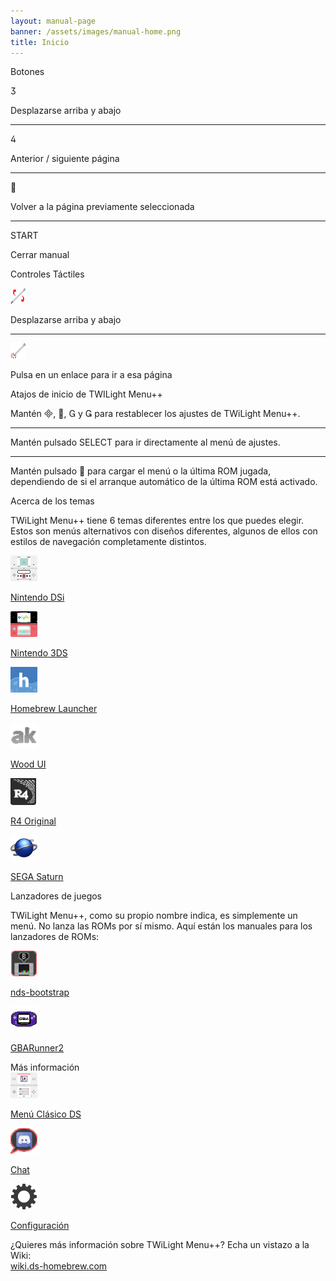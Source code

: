 ```yaml
---
layout: manual-page
banner: /assets/images/manual-home.png
title: Inicio
---
```


<div id="button-controls" class="section-title">Botones</div>
<div class="section-body">
    <div class="button-action-group">
        <p class="button-action button">&#xE07D;</p>
        <p class="button-action-text">Desplazarse arriba y abajo</p>
    </div>
    <hr>
    <div class="button-action-group">
        <p class="button-action button">&#xE07E;</p>
        <p class="button-action-text">Anterior / siguiente página</p>
    </div>
    <hr>
    <div class="button-action-group">
        <p class="button-action button">&#xE001;</p>
        <p class="button-action-text">Volver a la página previamente seleccionada</p>
    </div>
    <hr>
    <div class="button-action-group">
        <p class="button-action">START</p>
        <p class="button-action-text">Cerrar manual</p>
    </div>
</div>

<div id="touch-controls" class="section-title">Controles Táctiles</div>
<div class="section-body">
    <div class="button-action-group">
        <p class="button-action"><img src="/assets/images/up-down.png" alt="Desplazarse arriba/abajo en la pantalla táctil"></p>
        <p class="button-action-text">Desplazarse arriba y abajo</p>
    </div>
    <hr>
    <div class="button-action-group">
        <p class="button-action"><img src="/assets/images/tap.png" alt="Toca la pantalla táctil"></p>
        <p class="button-action-text">Pulsa en un enlace para ir a esa página</p>
    </div>
</div>

<div id="twilight-menu-boot-shortcuts" class="section-title">Atajos de inicio de TWILight Menu++</div>
<div class="section-body">
    <p>
        Mantén &#xE000;, &#xE001;, &#xE002; y &#xE003; para restablecer los ajustes de TWiLight Menu++.
    </p>
    <hr>
    <p>
        Mantén pulsado SELECT para ir directamente al menú de ajustes.
    </p>
    <hr>
    <p>
        Mantén pulsado &#xE001; para cargar el menú o la última ROM jugada, dependiendo de si el arranque automático de la última ROM está activado.
    </p>
</div>

<div id="theme-information" class="section-title">Acerca de los temas</div>
<div class="section-body">
    <p class="mb-2">TWiLight Menu++ tiene 6 temas diferentes entre los que puedes elegir. Estos son menús alternativos con diseños diferentes, algunos de ellos con estilos de navegación completamente distintos.</p>
    <div class="grid-container-3">
        <div class="grid-item">
            <img src="/assets/images/dsi-icon.png">
            <p>
                <a href="theme1-dsi">Nintendo DSi</a>
            </p>
        </div>
        <div class="grid-item">
            <img src="/assets/images/3ds-icon.png">
            <p>
                <a href="theme2-3ds">Nintendo 3DS</a>
            </p>
        </div>
        <div class="grid-item">
            <img src="/assets/images/hbl-icon.png">
            <p>
                <a href="theme6-hbl">Homebrew Launcher</a>
            </p>
        </div>
        <div class="grid-item">
            <img src="/assets/images/ak-icon.png">
            <p>
                <a href="theme4-acekard">Wood UI</a>
            </p>
        </div>
        <div class="grid-item">
            <img src="/assets/images/r4-icon.png">
            <p>
                <a href="theme3-r4">R4 Original</a>
            </p>
        </div>
        <div class="grid-item">
            <img src="/assets/images/saturn-logo.png">
            <p>
                <a href="theme5-saturn">SEGA Saturn</a>
            </p>
        </div>
    </div>
</div>

<div id="game-loaders" class="section-title">Lanzadores de juegos</div>
<div class="section-body">
    <p class="mb-2">TWiLight Menu++, como su propio nombre indica, es simplemente un menú. No lanza las ROMs por sí mismo. Aquí están los manuales para los lanzadores de ROMs:</p>
    <div class="grid-container-2">
        <div class="grid-item">
            <img src="/assets/images/ndsb-icon.png">
            <p>
                <a href="nds-bootstrap">nds-bootstrap</a>
            </p>
        </div>
        <div class="grid-item">
            <img src="/assets/images/gba-icon.png">
            <p>
                <a href="gbarunner2">GBARunner2</a>
            </p>
        </div>
    </div>
</div>

<div id="other-information" class="section-title">Más información</div>
<div class="section-body">
    <div class="grid-container-3 mb-2">
        <div class="grid-item">
            <img src="/assets/images/ds-icon.png">
            <p>
                <a href="ds-classic-menu">Menú Clásico DS</a>
            </p>
        </div>
        <div class="grid-item">
            <img src="/assets/images/chat-icon.png">
            <p>
                <a href="chat">Chat</a>
            </p>
        </div>
        <div class="grid-item">
            <img src="/assets/images/settings-icon.png">
            <p>
                <a href="settings">Configuración</a>
            </p>
        </div>
    </div>
    <p>
        ¿Quieres más información sobre TWiLight Menu++? Echa un vistazo a la Wiki:<br><a href="https://wiki.ds-homebrew.com">wiki.ds-homebrew.com</a>
    </p>
</div>
